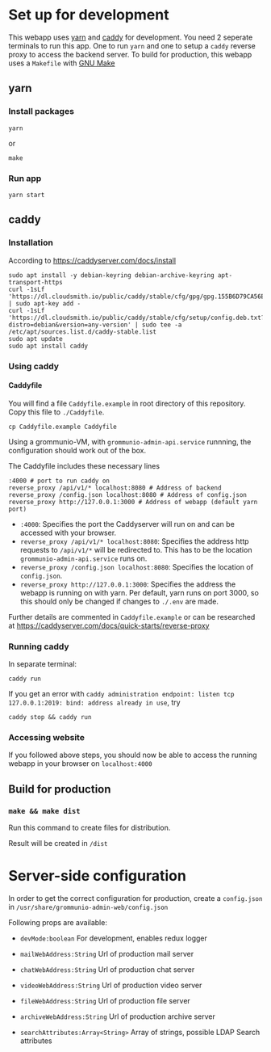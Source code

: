 # Set up for development
 
This webapp uses [yarn](https://yarnpkg.com/) and [caddy](https://caddyserver.com/) for development.
You need 2 seperate terminals to run this app. One to run `yarn` and one to setup a `caddy` reverse proxy to access the backend server.
To build for production, this webapp uses a `Makefile` with [GNU Make](https://www.gnu.org/software/make/)

## yarn

### Install packages
```
yarn
```
or
```
make
```

### Run app
```
yarn start
```

## caddy

### Installation
According to https://caddyserver.com/docs/install
```
sudo apt install -y debian-keyring debian-archive-keyring apt-transport-https
curl -1sLf 'https://dl.cloudsmith.io/public/caddy/stable/cfg/gpg/gpg.155B6D79CA56EA34.key' | sudo apt-key add -
curl -1sLf 'https://dl.cloudsmith.io/public/caddy/stable/cfg/setup/config.deb.txt?distro=debian&version=any-version' | sudo tee -a /etc/apt/sources.list.d/caddy-stable.list
sudo apt update
sudo apt install caddy
```
### Using caddy

#### Caddyfile

You will find a file `Caddyfile.example` in root directory of this repository.
Copy this file to `./Caddyfile`.

```
cp Caddyfile.example Caddyfile
```

Using a grommunio-VM, with `grommunio-admin-api.service` runnning, the configuration should work out of the box.

The Caddyfile includes these necessary lines
```
:4000 # port to run caddy on
reverse_proxy /api/v1/* localhost:8080 # Address of backend
reverse_proxy /config.json localhost:8080 # Address of config.json
reverse_proxy http://127.0.0.1:3000 # Address of webapp (default yarn port)
```
* `:4000`: Specifies the port the Caddyserver will run on and can be accessed with your browser.
* `reverse_proxy /api/v1/* localhost:8080`: Specifies the address http requests to `/api/v1/*` will be redirected to. This has to be the location `grommunio-admin-api.service` runs on.
* `reverse_proxy /config.json localhost:8080`: Specifies the location of `config.json`.
* `reverse_proxy http://127.0.0.1:3000`: Specifies the address the webapp is running on with yarn. Per default, yarn runs on port 3000, so this should only be changed if changes to `./.env` are made.

Further details are commented in `Caddyfile.example` or can be researched at https://caddyserver.com/docs/quick-starts/reverse-proxy

### Running caddy
In separate terminal:

```
caddy run
```

If you get an error with `caddy administration endpoint: listen tcp 127.0.0.1:2019: bind: address already in use`, try
```
caddy stop && caddy run
```

### Accessing website

If you followed above steps, you should now be able to access the running webapp in your browser on `localhost:4000`

## Build for production

### `make && make dist`

Run this command to create files for distribution.

Result will be created in `/dist`



# Server-side configuration

In order to get the correct configuration for production, create a `config.json` in
`/usr/share/grommunio-admin-web/config.json` 

Following props are available:

* `devMode:boolean` For development, enables redux logger

* `mailWebAddress:String` Url of production mail server

* `chatWebAddress:String` Url of production chat server

* `videoWebAddress:String` Url of production video server

* `fileWebAddress:String` Url of production file server

* `archiveWebAddress:String` Url of production archive server

* `searchAttributes:Array<String>` Array of strings, possible LDAP Search attributes
